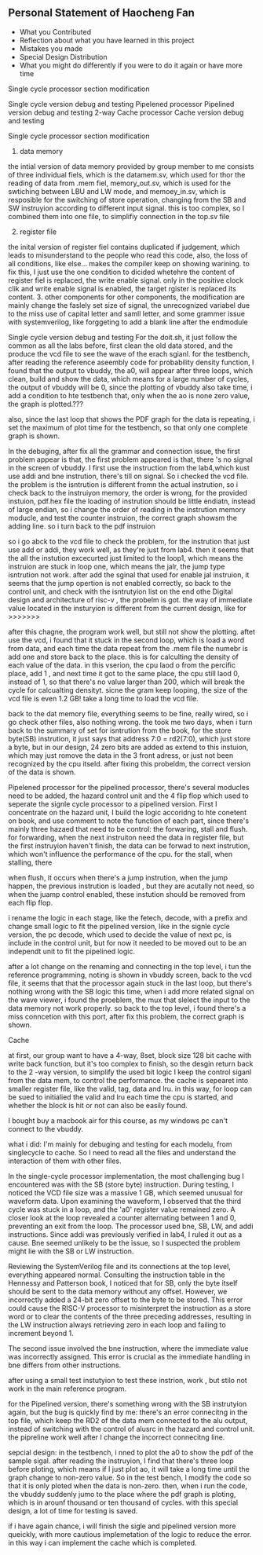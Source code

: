 ## Personal Statement of Haocheng Fan

- What you Contributed 
- Reflection about what you have learned in this project
- Mistakes you made
- Special Design Distribution
- What you might do differently if you were to do it again or have more time
  
Single cycle processor section modification

Single cycle version debug and testing
Pipelened processor
Pipelined version debug and testing
2-way Cache processor
Cache version debug and testing


Single cycle processor section modification
1. data memory

the intial version of data memory provided by group member to me consists of three individual fiels, which is the datamem.sv, which used for thor the reading of data from .mem fiel, memory_out.sv, which is used for the swtiching between LBU and LW mode, and memoey_in.sv, which is resposible for the switching of store operation, changing from the SB and SW instruyion according to different input signal. this is too complex, so I combined them into one file, to simplifiy connection in the top.sv file

2. register file

the inital version of register fiel contains duplicated if judgement, which leads to misunderstand to the people who read this code, also, the loss of all conditions, like else... makes the compiler keep on showing warining. to fix this, I just use the one condition to dicided whetehre the content of register fiel is replaced, the write enable signal. only in the positive clock clik and write enable signal is enabled, the target rgister is replaced its content.
3. other components
for other components, the modification are mainly change the faslely set size of signal, the unrecognized variabel due to the miss use of capital letter and samll letter, and some grammer issue with systemverilog, like forggeting to add a blank line after the endmodule

Single cycle version debug and testing
For the doit.sh, it just follow the common as all the labs before, first clean the old data stored, and the produce the vcd file to see the wave of the erach sgianl.
for the testbench, after reading the reference aseembly code for probability density function, I found that the output to vbuddy, the a0, will appear after three loops, which clean, build and show the data, which means for a large number of cycles, the output of vbuddy will be 0, since the plotting of vbuddy also take time, i add a condition to hte testbench that, only when the ao is none zero value, the graph is plotted.???

also, since the last loop that shows the PDF graph for the data is repeating, i set the maximum of plot time for the testbench, so that only one complete graph is shown. 

In the debuging, after fix all the grammar and connection issue, the first problem appear is that, the first problem appeared is that, there 's no signal in the screen of vbuddy. I first use the instruction from the lab4,which kust use addi and bne instrution, there's till on signal. So i checked the vcd file. the problem is the isntrution is different fromn the actual instrution, so i check back to the instruiyon memory, the order is wrong, for the provided instuion, pdf.hex file the loading of instrution should be little endiatn, instead of large endian, so i change the order of reading in the instrution memory moducle, and test the counter instruion, the correct graph showsm the adding line. so i turn back to the pdf instruion 

so i go abck to the vcd file to check the problem, for the instrution that just use add or addi, they work well, as they're just from lab4. 
then it seems that the all the instution excecurted just limited to the loop1, which means the instruion are stuck in loop one, which means the jalr, the jump type isntrution not work. after add the sginal that used for enable jal instruion, it seems that the jump opertion is not enabled correctly, so back to the control unit, and check with the isntrutyion list on the end othe Digital design and architecture of risc-v , the probelm is got. the way of immediate value located in the insturyion is different from the current design, like for >>>>>>>

after this chagne, the program work well, but still not show the plotting. aftet use the vcd,  i found that it stuck in the second loop, which is load a word from data, and each time the data repeat from the .mem file the numebr is add one and store back to the place. this is for calculting the density of each value of the data. in this vserion, the cpu laod o from the percific place, add 1 , and next time it got to the same place, the cpu still laod 0, instead of 1, so that there's no value larger than 200, which will break the cycle for calcualting densityt. sicne the gram keep looping, the size of the vcd file is even 1.2 GB! take a long time to load the vcd file.

back to the dat memory file, everything seems to be fine, really wired, so i go check other files, also nothing wrong. the took me two days, when i turn back to the summary of set for isntrution from the book, for the store byte(SB) instrution, it just says that address 7:0 = rd2(7:0), which just store a byte, but in our design, 24 zero bits are added as extend to this instuion, which may just romove the data in the 3 front adress, or just not been recognized by the cpu itseld. after fixing this probeldm, the correct version of the data is shown. 

Pipelened processor
for the pipelined processor, there's several moducles need to be added, the hazard control unit and the 4 flip flop which used to seperate the signle cycle processor to a pipelined version. First I concentrate on the hazard unit, I build the logic accoridng to hte conetent on book, and use comment to note the function of each part, since there's mainly three hazaed that need to be control: the forwaring, stall and flush.
for forwarding, when the next instruiton need the data in register file, but the first instruyion haven't finish, the data can be forwad to next instrution, which won't influence the performance of the cpu. for the stall, when stalling, there

when flush, it occurs when there's a jump instrution, when the jump happen, the previous instrution is loaded , but they are acutally not need, so when the juamp control enabled, these instution should be removed from each flip flop.

i rename the logic in each stage, like the fetech, decode, with a prefix and change small logic to fit the pipelined version, like in the signle cycle version, the pc decode, which used to decide the value of next pc, is include in the control unit, but for now it needed to be moved out to be an independt unit to fit the pipelined logic.


 after a lot change on the renaming and connecting in the top level, i tun the reference programming, noting is shown in vbuddy screen, back to the vcd file, it seems that that the processor again stuck in the last loop, but there's nothing wrong with the SB logic this time, when i add more related signal on the wave viewer, i found the proeblem, the mux that slelect the input to the data memory not work properly. so back to the top level, i found there's a miss conncetion with this port, after fix this problem, the correct graph is shown.



 Cache

 at first, our group want to have a 4-way, 8set, block size 128 bit cache with write back function, but it's too complex to finish, so the desgin return back to the 2 -way version, to simplify the used bit logic I keep the control siganl from the data mem, to control the performance. the cache is sepearet into smaller register file, like the valid, tag, data and lru. in this way, for loop can be sued to initialied the valid and lru each time the cpu is started, and whether the block is hit or not can also be easily found.










I bought buy a macbook air for this course, as my windows pc can't connect to the vbuddy.


what i did:
I'm mainly for debuging and testing for each modelu, from singlecycle to cache. So I need to read all the files and understand the interaction of them with other files.

In the single-cycle processor implementation, the most challenging bug I encountered was with the SB (store byte) instruction. During testing, I noticed the VCD file size was a massive 1 GB, which seemed unusual for waveform data. Upon examining the waveform, I observed that the third cycle was stuck in a loop, and the 'a0' register value remained zero. A closer look at the loop revealed a counter alternating between 1 and 0, preventing an exit from the loop. The processor used bne, SB, LW, and addi instructions. Since addi was previously verified in lab4, I ruled it out as a cause. Bne seemed unlikely to be the issue, so I suspected the problem might lie with the SB or LW instruction.

Reviewing the SystemVerilog file and its connections at the top level, everything appeared normal. Consulting the instruction table in the Hennessy and Patterson book, I noticed that for SB, only the byte itself should be sent to the data memory without any offset. However, we incorrectly added a 24-bit zero offset to the byte to be stored. This error could cause the RISC-V processor to misinterpret the instruction as a store word or to clear the contents of the three preceding addresses, resulting in the LW instruction always retrieving zero in each loop and failing to increment beyond 1.

The second issue involved the bne instruction, where the immediate value was incorrectly assigned. This error is crucial as the immediate handling in bne differs from other instructions.


after using a small test instutyion to test these instrion, work , but stilo not work in the main reference program.




for the Pipelined version, there's something wrong with the SB instrutyion again, but the bug is quickly find by me: there's an error connecitng in the top file, which keep the RD2 of the data mem connected to the alu output, instead of switching with the control of alusrc in the hazard and control unit. the pipreline work well after I change the incorrect connecitng line.

sepcial design:
in the testbench, i nned to plot the a0 to show the pdf of the sample sigal. after reading the instruyion, I find that there's three loop before ploting, which means if I just plot ao, it will take a long time until the graph change to non-zero value. So in the test bench, I modify the code so that it is only ploted when the data is non-zero. then, when i run the code, the vbuddy suddenly jumo to the place where the pdf graph is ploting, which is in arounf thousand or ten thousand of cycles. with this special design, a lot of time for testing is saved.





if i have again chance, i will finish the sigle and pipelined version more queickly, with more cautious implemetation of the logic to reduce the error. in this way i can implement the cache which is completed.